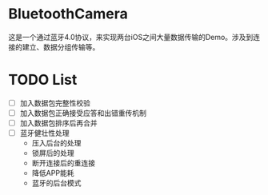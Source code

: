 # BluetoothCamera
这是一个通过蓝牙4.0协议，来实现两台iOS之间大量数据传输的Demo。涉及到连接的建立、数据分组传输等。

# TODO List
  - [ ] 加入数据包完整性校验
  - [ ] 加入数据包正确接受应答和出错重传机制
  - [ ] 加入数据包排序后再合并
  - [ ] 蓝牙健壮性处理
      - 压入后台的处理
      - 锁屏后的处理
      - 断开连接后的重连接
      - 降低APP能耗
      - 蓝牙的后台模式
